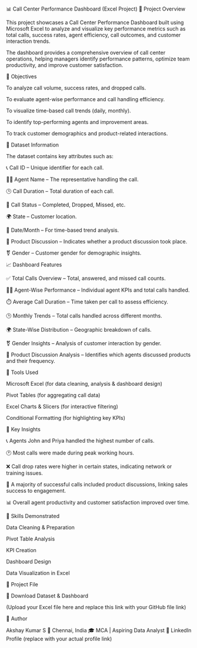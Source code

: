 📊 Call Center Performance Dashboard (Excel Project)
🧠 Project Overview

This project showcases a Call Center Performance Dashboard built using Microsoft Excel to analyze and visualize key performance metrics such as total calls, success rates, agent efficiency, call outcomes, and customer interaction trends.

The dashboard provides a comprehensive overview of call center operations, helping managers identify performance patterns, optimize team productivity, and improve customer satisfaction.

🎯 Objectives

To analyze call volume, success rates, and dropped calls.

To evaluate agent-wise performance and call handling efficiency.

To visualize time-based call trends (daily, monthly).

To identify top-performing agents and improvement areas.

To track customer demographics and product-related interactions.

📂 Dataset Information

The dataset contains key attributes such as:

📞 Call ID – Unique identifier for each call.

👨‍💼 Agent Name – The representative handling the call.

🕒 Call Duration – Total duration of each call.

🧭 Call Status – Completed, Dropped, Missed, etc.

🌍 State – Customer location.

📅 Date/Month – For time-based trend analysis.

🧾 Product Discussion – Indicates whether a product discussion took place.

⚧ Gender – Customer gender for demographic insights.

📈 Dashboard Features

✅ Total Calls Overview – Total, answered, and missed call counts.

🧑‍💼 Agent-Wise Performance – Individual agent KPIs and total calls handled.

⏱️ Average Call Duration – Time taken per call to assess efficiency.

🕒 Monthly Trends – Total calls handled across different months.

🌍 State-Wise Distribution – Geographic breakdown of calls.

⚧ Gender Insights – Analysis of customer interaction by gender.

🧾 Product Discussion Analysis – Identifies which agents discussed products and their frequency.

🧮 Tools Used

Microsoft Excel (for data cleaning, analysis & dashboard design)

Pivot Tables (for aggregating call data)

Excel Charts & Slicers (for interactive filtering)

Conditional Formatting (for highlighting key KPIs)

🚀 Key Insights

📞 Agents John and Priya handled the highest number of calls.

🕐 Most calls were made during peak working hours.

❌ Call drop rates were higher in certain states, indicating network or training issues.

💬 A majority of successful calls included product discussions, linking sales success to engagement.

📊 Overall agent productivity and customer satisfaction improved over time.

🧰 Skills Demonstrated

Data Cleaning & Preparation

Pivot Table Analysis

KPI Creation

Dashboard Design

Data Visualization in Excel

📎 Project File

📂 Download Dataset & Dashboard

(Upload your Excel file here and replace this link with your GitHub file link)

💬 Author

Akshay Kumar S
📍 Chennai, India
🎓 MCA | Aspiring Data Analyst
🔗 LinkedIn Profile
 (replace with your actual profile link)
